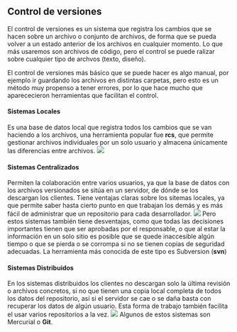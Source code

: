 <h2> Control de versiones </h2>
El control de versiones es un sistema que registra los cambios que se hacen sobre un archivo o conjunto de archivos, de forma que se pueda volver a un estado anterior de los archivos en cualquier momento.
Lo que más usaremos son archivos de código, pero el control se puede ralizar sobre cualquier tipo de archvos (texto, diseño).

El control de versiones más básico que se puede hacer es algo manual, por ejemplo ir guardando los archivos en distintas carpetas, pero esto es un método muy propenso a tener errores, por lo que hace mucho que aparececieron herramientas que facilitan el control.

<h4>Sistemas Locales</h4>
Es una base de datos local que registra todos los cambios que se van haciendo a los archivos, una herramienta popular fue <b>rcs</b>, que permite gestionar archivos individuales por un solo usuario y almacena únicamente las diferencias entre archivos.
<img src="https://git-scm.com/figures/18333fig0101-tn.png">

<h4>Sistemas Centralizados</h4>
Permiten la colaboración entre varios usuarios, ya que la base de datos con los archivos versionados se sitúa en un servidor, de dónde se los descargan los clientes. Tiene ventajas claras sobre los sitemas locales, ya que permite saber hasta cierto punto en que trabajan los demás y es más fácil de administrar que un repositorio para cada desarrollador.
<img src="https://git-scm.com/figures/18333fig0102-tn.png"/>
Pero estos sistemas también tiene desventajas, como que todas las decisiones importantes tienen que ser aprobadas por el responsable, o que al estar la información en un solo sitio es posible que se quede inaccesible algún tiempo o que se pierda o se corrompa si no se tienen copias de seguridad adecuadas.
La herramienta más conocida de este tipo es Subversion (<b>svn</b>)

<h4>Sistemas Distribuidos</h4>
En los sistemas distribuidos los clientes no descargan solo la última revisión o archivos concretos, si no que tienen una copia local completa de todos los datos del repositorio, así si el servidor se cae o se daña basta con recuperar los datos de algún usuario. Esta forma de trabajo también facilita el usar varios repositorios a la vez.
<img src="https://git-scm.com/figures/18333fig0103-tn.png"/>
Algunos de estos sistemas son Mercurial o <b>Git</b>.

